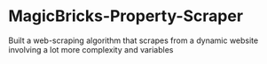 # MagicBricks-Property-Scraper
Built a web-scraping algorithm that scrapes from a dynamic website involving a lot more complexity and variables

